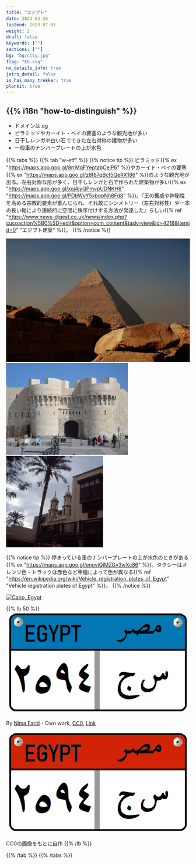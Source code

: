 ```yaml
---
title: "エジプト"
date: 2023-02-26
lastmod: 2023-07-01
weight: 2
draft: false
keywords: [""]
sections: [""]
bg: "bg/city.jpg"
flag: "EG.svg"
no_detaile_info: true
jetro_detail: false
is_has_many_trekker: true
plonkit: true
---
```


<div class="main-desciption country-description">
    <h2 class="section-title">{{% i18n "how-to-distinguish" %}}</h2>
    <ul class="rule-list">
        <li>ドメインは<span class="quiz">.eg</span></li>
        <li>ピラミッドやカーイト・ベイの要塞のような観光地が多い</li>
        <li>日干しレンガや白い石でできた左右対称の建物が多い</li>
        <li>一般車のナンバープレートの上が<span class="quiz">水</span>色</li>
    </ul>
</div>

{{% tabs %}}
{{% tab "w-etf" %}}
{{% notice tip %}}
ピラミッド{{% ex "https://maps.app.goo.gl/8rrMqFYeptabCejP6" %}}やカーイト・ベイの要塞{{% ex "https://maps.app.goo.gl/z8t87qBct5QeRX186" %}}のような観光地が出る。左右対称な形が多く、日干しレンガと石で作られた建築物が多い{{% ex "https://maps.app.goo.gl/xoj4jyQPmvpUDNKH8" "https://maps.app.goo.gl/PDbWvY5xbopNh8Fd8" %}}。『王の権威や神秘性を高める宗教的要素が重んじられ、それ故にシンメトリー（左右対称性）や一本の長い軸により連続的に空間に秩序付けする方法が発達した』らしい{{% ref "https://www.news-digest.co.uk/news/index.php?cucoaction%5B0%5D=edit&option=com_content&task=view&id=4218&Itemid=0" "エジプト建築" %}}。
{{% /notice %}}
<div class="googlemap-if no-margin">
<img src="./egypt_ancient_archeology_pyramid_0.jpg" width="600px">
<img src="./qaitbay_citadel.jpg" width="334px">
<img src="./copticquarter.jpg" width="266px">
</div>

{{% notice tip %}}
停まっている車のナンバープレートの上が<span class="quiz">水</span>色のときがある{{% ex "https://maps.app.goo.gl/enoviQjMZGv3wXc86" %}}。タクシーはオレンジ色・トラックは赤色など車種によって色が異なる{{% ref "https://en.wikipedia.org/wiki/Vehicle_registration_plates_of_Egypt" "Vehicle registration plates of Egypt" %}}。
{{% /notice %}}

<div class="googlemap-if">
<a data-flickr-embed="true" href="https://www.flickr.com/photos/51437989@N06/15982577198/" title="Cairo, Egypt"><img src="https://live.staticflickr.com/7472/15982577198_c92e865274_z.jpg" width="640" height="480" alt="Cairo, Egypt"/></a><script async src="//embedr.flickr.com/assets/client-code.js" charset="utf-8"></script>
</div>

{{% lb 50 %}}
![](2023-06-18-16-46-26.png)

By <a href="//commons.wikimedia.org/wiki/User:Nima_Farid" class="mw-redirect" title="User:Nima Farid">Nima Farid</a> - <span class="int-own-work" lang="en">Own work</span>, <a href="http://creativecommons.org/publicdomain/zero/1.0/deed.en" title="Creative Commons Zero, Public Domain Dedication">CC0</a>, <a href="https://commons.wikimedia.org/w/index.php?curid=87952324">Link</a>

![](lc2.png)

CC0の画像をもとに自作
{{% /lb %}}


{{% /tab %}}
{{% /tabs %}}